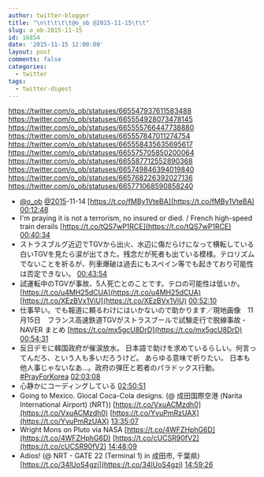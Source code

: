 ```yaml
---
author: twitter-blogger
title: "\n\t\t\t\t@o_ob @2015-11-15\t\t"
slug: o_ob-2015-11-15
id: 16854
date: '2015-11-15 12:00:00'
layout: post
comments: false
categories:
  - twitter
tags:
  - twitter-digest
---
```


https://twitter.com/o_ob/statuses/665547937611583488 https://twitter.com/o_ob/statuses/665554928073478145 https://twitter.com/o_ob/statuses/665555766447738880 https://twitter.com/o_ob/statuses/665557847011274754 https://twitter.com/o_ob/statuses/665558435635695617 https://twitter.com/o_ob/statuses/665575705850200064 https://twitter.com/o_ob/statuses/665587712552890368 https://twitter.com/o_ob/statuses/665749846394019840 https://twitter.com/o_ob/statuses/665768226392027136 https://twitter.com/o_ob/statuses/665771068590858240  

*   [@o_ob](https://twitter.com/o_ob) [@2015](https://twitter.com/2015)-11-14 [https://t.co/fMBy1VteBA](https://t.co/fMBy1VteBA) [00:12:48](https://twitter.com/o_ob/statuses/665547937611583488)
*   I'm praying it is not a terrorism, no insured or died. / French high-speed train derails [https://t.co/tQS7wP1RCE](https://t.co/tQS7wP1RCE) [00:40:34](https://twitter.com/o_ob/statuses/665554928073478145)
*   ストラスブルグ近辺でTGVから出火、水辺に傷だらけになって横転している白いTGVを見たら涙が出てきた。残念だが死者も出ている模様。テロリズムでないことを祈るが、列車爆破は過去にもスペイン等でも起きており可能性は否定できない。 [00:43:54](https://twitter.com/o_ob/statuses/665555766447738880)
*   試運転中のTGVが事故、5人死亡とのことです。テロの可能性は低いか。 [https://t.co/u4MH25dCUA](https://t.co/u4MH25dCUA) [https://t.co/XEzBVx1ViU](https://t.co/XEzBVx1ViU) [00:52:10](https://twitter.com/o_ob/statuses/665557847011274754)
*   仕事早い。でも報道に頼るわけにはいかないので助かります／現地画像　11月15日　フランス高速鉄道TGVがストラスブールで試験走行で脱線事故 - NAVER まとめ [https://t.co/mx5gcU8DrD](https://t.co/mx5gcU8DrD) [00:54:31](https://twitter.com/o_ob/statuses/665558435635695617)
*   反日デモに韓国政府が催涙放水。 日本語で助けを求めているらしい。何言ってんだろ、という人も多いだろうけど。 あらゆる意味で祈りたい。 日本も他人事じゃないなあ…。政府の弾圧と若者のパラドックス行動。 [#PrayForKorea](https://twitter.com/search?q=%23PrayForKorea&src=hash) [02:03:08](https://twitter.com/o_ob/statuses/665575705850200064)
*   心静かにコーディングしている [02:50:51](https://twitter.com/o_ob/statuses/665587712552890368)
*   Going to Mexico. Glocal Coca-Cola designs. (@ 成田国際空港 (Narita International Airport) (NRT)) [https://t.co/VxuACMzdh0](https://t.co/VxuACMzdh0) [https://t.co/YvuPmRzUAX](https://t.co/YvuPmRzUAX) [13:35:07](https://twitter.com/o_ob/statuses/665749846394019840)
*   Wright Mons on Pluto via NASA [https://t.co/4WFZHphG6D](https://t.co/4WFZHphG6D) [https://t.co/cUCSR90fV2](https://t.co/cUCSR90fV2) [14:48:09](https://twitter.com/o_ob/statuses/665768226392027136)
*   Adios! (@ NRT - GATE 22 (Terminal 1) in 成田市, 千葉県) [https://t.co/34lUoS4gzj](https://t.co/34lUoS4gzj) [14:59:26](https://twitter.com/o_ob/statuses/665771068590858240)